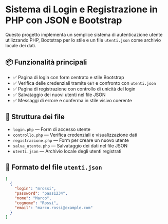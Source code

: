 # Sistema di Login e Registrazione in PHP con JSON e Bootstrap

Questo progetto implementa un semplice sistema di autenticazione utente utilizzando PHP, Bootstrap per lo stile e un file `utenti.json` come archivio locale dei dati.

## 📦 Funzionalità principali

- ✅ Pagina di login con form centrato e stile Bootstrap
- ✅ Verifica delle credenziali tramite `GET` e confronto con `utenti.json`
- ✅ Pagina di registrazione con controllo di unicità del login
- ✅ Salvataggio dei nuovi utenti nel file JSON
- ✅ Messaggi di errore e conferma in stile visivo coerente

## 📁 Struttura dei file

- `login.php` — Form di accesso utente
- `controllo.php` — Verifica credenziali e visualizzazione dati
- `registrazione.php` — Form per creare un nuovo utente
- `salva_utente.php` — Salvataggio dei dati nel file JSON
- `utenti.json` — Archivio locale degli utenti registrati

## 📌 Formato del file `utenti.json`

```json
[
  {
    "login": "mrossi",
    "password": "pass1234",
    "nome": "Marco",
    "cognome": "Rossi",
    "email": "marco.rossi@example.com"
  }
]
